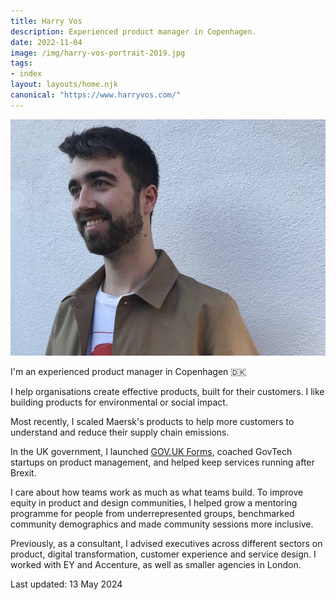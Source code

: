 ```yaml
---
title: Harry Vos
description: Experienced product manager in Copenhagen.
date: 2022-11-04
image: /img/harry-vos-portrait-2019.jpg
tags:
- index
layout: layouts/home.njk
canonical: "https://www.harryvos.com/"
---
```


![Portrait of Harry Vos, 2019. Smiling white man in his late 20s with short dark brown hair and a trimmed beard. Wearing a smart beige sports jacket over a white t-shirt.](/img/harry-vos-portrait-2019.jpg "harry-vos-portrait-2019")

I'm an experienced product manager in Copenhagen 🇩🇰

I help organisations create effective products, built for their customers. I like building products for environmental or social impact.

Most recently, I scaled Maersk's products to help more customers to understand and reduce their supply chain emissions.

In the UK government, I launched [GOV.UK Forms](https://www.forms.service.gov.uk/), coached GovTech startups on product management, and helped keep services running after Brexit.

I care about how teams work as much as what teams build. To improve equity in product and design communities, I helped grow a mentoring programme for people from underrepresented groups, benchmarked community demographics and made community sessions more inclusive.

Previously, as a consultant, I advised executives across different sectors on product, digital transformation, customer experience and service design. I worked with EY and Accenture, as well as smaller agencies in London.

Last updated: 13 May 2024
